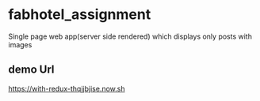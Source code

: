 # fabhotel_assignment

Single page web app(server side rendered) which displays only posts with images

## demo Url

https://with-redux-thqjjbjise.now.sh



